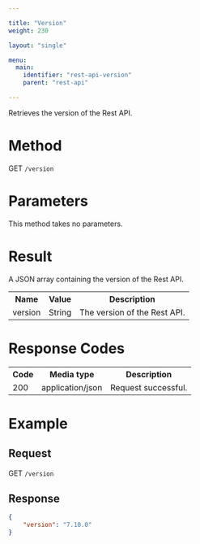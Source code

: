 ```yaml
---

title: "Version"
weight: 230
layout: "single"

menu:
  main:
    identifier: "rest-api-version"
    parent: "rest-api"

---
```



Retrieves the version of the Rest API.


# Method

GET `/version`


# Parameters

This method takes no parameters.


# Result

A JSON array containing the version of the Rest API.

<table class="table table-striped">
  <tr>
    <th>Name</th>
    <th>Value</th>
    <th>Description</th>
  </tr>
  <tr>
    <td>version</td>
    <td>String</td>
    <td>The version of the Rest API.</td>
  </tr>
</table>


# Response Codes

<table class="table table-striped">
  <tr>
    <th>Code</th>
    <th>Media type</th>
    <th>Description</th>
  </tr>
  <tr>
    <td>200</td>
    <td>application/json</td>
    <td>Request successful.</td>
  </tr>
</table>


# Example

## Request

GET `/version`

## Response

```json
{
    "version": "7.10.0"
}
```
